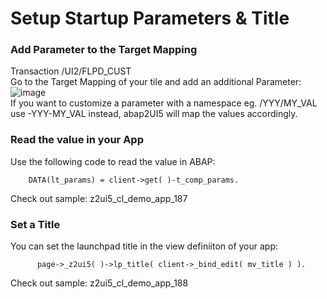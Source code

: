 # Setup Startup Parameters & Title

### Add Parameter to the Target Mapping
Transaction /UI2/FLPD_CUST <br>
Go to the Target Mapping of your tile and add an additional Parameter:
![image](https://github.com/abap2UI5/abap2UI5-documentation/assets/102328295/c1383769-34ab-4be0-af6b-21bf2f2ddbba)
<br>
If you want to customize a parameter with a namespace eg. /YYY/MY_VAL use -YYY-MY_VAL instead, abap2UI5 will map the values accordingly.

### Read the value in your App
Use the following code to read the value in ABAP:
```abap
    DATA(lt_params) = client->get( )-t_comp_params.
```
Check out sample: z2ui5_cl_demo_app_187 


### Set a Title
You can set the launchpad title in the view definiiton of your app:
```abap
      page->_z2ui5( )->lp_title( client->_bind_edit( mv_title ) ).
```

Check out sample: z2ui5_cl_demo_app_188
